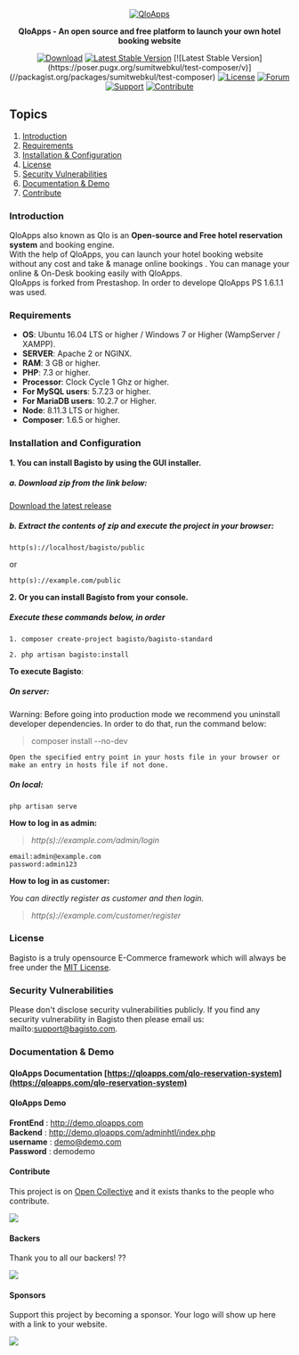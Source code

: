 <div align="center">
	<a href="https://www.qloapps.com"><img src="https://forums.qloapps.com/assets/uploads/system/site-logo.png?v=hkl8e1230fo" alt="QloApps"></a>
	<br>
	<p>
		<b>QloApps - An open source and free platform to launch your own hotel booking website</b>
	</p>
</div>

<p align="center">
	<a href="https://packagist.org/packages/bagisto/bagisto"><img src="https://poser.pugx.org/bagisto/bagisto/d/total.svg" alt="Download"></a>
	<a href="https://packagist.org/packages/bagisto/bagisto"><img src="https://poser.pugx.org/sumitwebkul/test-composer/v" alt="Latest Stable Version"></a>
	[![Latest Stable Version](https://poser.pugx.org/sumitwebkul/test-composer/v)](//packagist.org/packages/sumitwebkul/test-composer)
	<a href="https://packagist.org/packages/bagisto/bagisto"><img src="https://poser.pugx.org/bagisto/bagisto/license.svg" alt="License"></a>
	<a href="https://github.com/bagisto/bagisto/actions"><img src="https://github.com/bagisto/bagisto/workflows/CI/badge.svg" alt="Forum"></a>
	<a href="https://github.com/bagisto/bagisto/actions"><img src="https://github.com/bagisto/bagisto/workflows/CI/badge.svg" alt="Support"></a>
	<a href="https://github.com/bagisto/bagisto/actions"><img src="https://github.com/bagisto/bagisto/workflows/CI/badge.svg" alt="Contribute"></a>

</p>

## Topics
1. [Introduction](#introduction)
3. [Requirements](#requirements)
4. [Installation & Configuration](#installation-and-configuration)
5. [License](#license)
6. [Security Vulnerabilities](#security-vulnerabilities)
2. [Documentation & Demo](#documentation)
7. [Contribute](#miscellaneous)

### Introduction

QloApps also known as Qlo is an **Open-source and Free hotel reservation system** and booking engine. <br>
With the help of QloApps, you can launch your hotel booking website without any cost and take & manage online bookings . You can manage your online & On-Desk booking easily with QloApps.<br>
QloApps is forked from Prestashop. In order to develope QloApps PS 1.6.1.1 was used.

### Requirements

* **OS**: Ubuntu 16.04 LTS or higher / Windows 7 or Higher (WampServer / XAMPP).
* **SERVER**: Apache 2 or NGINX.
* **RAM**: 3 GB or higher.
* **PHP**: 7.3 or higher.
* **Processor**: Clock Cycle 1 Ghz or higher.
* **For MySQL users**: 5.7.23 or higher.
* **For MariaDB users**: 10.2.7 or Higher.
* **Node**: 8.11.3 LTS or higher.
* **Composer**: 1.6.5 or higher.

### Installation and Configuration

**1. You can install Bagisto by using the GUI installer.**

##### a. Download zip from the link below:

[Download the latest release](https://github.com/bagisto/bagisto/releases/latest)

##### b. Extract the contents of zip and execute the project in your browser:

~~~
http(s)://localhost/bagisto/public
~~~

or

~~~
http(s)://example.com/public
~~~

**2. Or you can install Bagisto from your console.**

##### Execute these commands below, in order

~~~
1. composer create-project bagisto/bagisto-standard
~~~

~~~
2. php artisan bagisto:install
~~~

**To execute Bagisto**:

##### On server:

Warning: Before going into production mode we recommend you uninstall developer dependencies.
In order to do that, run the command below:

> composer install --no-dev

~~~
Open the specified entry point in your hosts file in your browser or make an entry in hosts file if not done.
~~~

##### On local:

~~~
php artisan serve
~~~


**How to log in as admin:**

> *http(s)://example.com/admin/login*

~~~
email:admin@example.com
password:admin123
~~~

**How to log in as customer:**

*You can directly register as customer and then login.*

> *http(s)://example.com/customer/register*


### License
Bagisto is a truly opensource E-Commerce framework which will always be free under the [MIT License](https://github.com/bagisto/bagisto/blob/master/LICENSE).

### Security Vulnerabilities
Please don't disclose security vulnerabilities publicly. If you find any security vulnerability in Bagisto then please email us: mailto:support@bagisto.com.

### Documentation & Demo

#### QloApps Documentation [https://qloapps.com/qlo-reservation-system](https://qloapps.com/qlo-reservation-system)
#### QloApps Demo
**FrontEnd** : http://demo.qloapps.com </br>
**Backend** : http://demo.qloapps.com/adminhtl/index.php </br>
**username** : demo@demo.com </br>
**Password** : demodemo </br>

#### Contribute

This project is on [Open Collective](https://opencollective.com/bagisto) and it exists thanks to the people who contribute.

<a href="https://github.com/bagisto/bagisto/graphs/contributors"><img src="https://opencollective.com/bagisto/contributors.svg?width=890&button=false"/></a>

#### Backers

Thank you to all our backers! ??

<a href="https://opencollective.com/bagisto#contributors" target="_blank"><img src="https://opencollective.com/bagisto/backers.svg?width=890"></a>

#### Sponsors

Support this project by becoming a sponsor. Your logo will show up here with a link to your website.

<a href="https://opencollective.com/bagisto/contribute/sponsor-7372/checkout" target="_blank"><img src="https://images.opencollective.com/static/images/become_sponsor.svg"></a>

